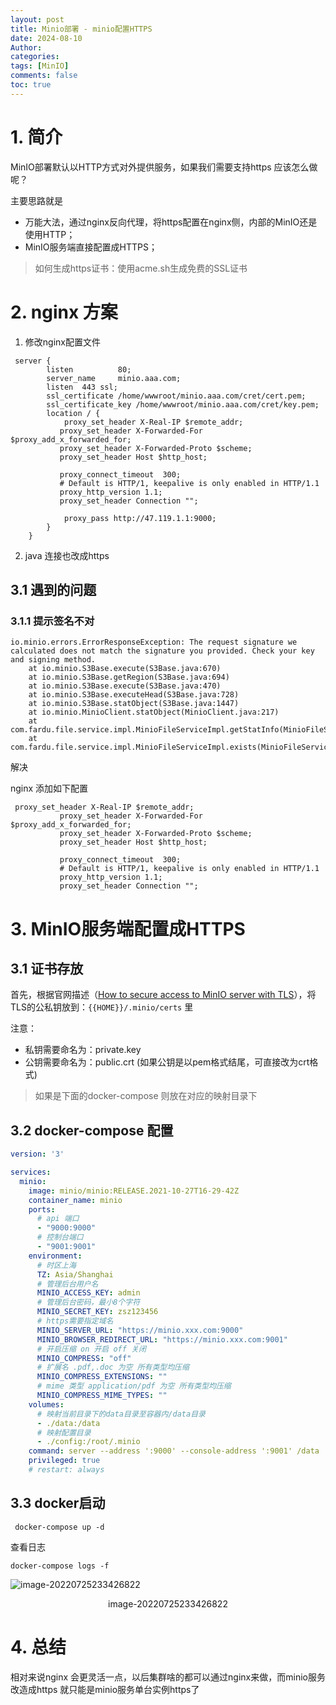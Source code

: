 ```yaml
---
layout: post
title: Minio部署 - minio配置HTTPS
date: 2024-08-10
Author: 
categories: 
tags: [MinIO]
comments: false
toc: true
---
```




# 1. 简介

MinIO部署默认以HTTP方式对外提供服务，如果我们需要支持https 应该怎么做呢？

主要思路就是

- 万能大法，通过nginx反向代理，将https配置在nginx侧，内部的MinIO还是使用HTTP；
- MinIO服务端直接配置成HTTPS；

>如何生成https证书：使用acme.sh生成免费的SSL证书

# 2. nginx 方案

1. 修改nginx配置文件

```nginx
 server {
        listen          80;
        server_name     minio.aaa.com;
        listen  443 ssl;
        ssl_certificate /home/wwwroot/minio.aaa.com/cret/cert.pem;
        ssl_certificate_key /home/wwwroot/minio.aaa.com/cret/key.pem;
        location / {
            proxy_set_header X-Real-IP $remote_addr;
           proxy_set_header X-Forwarded-For $proxy_add_x_forwarded_for;
           proxy_set_header X-Forwarded-Proto $scheme;
           proxy_set_header Host $http_host;

           proxy_connect_timeout  300;
           # Default is HTTP/1, keepalive is only enabled in HTTP/1.1
           proxy_http_version 1.1;
           proxy_set_header Connection "";

            proxy_pass http://47.119.1.1:9000;
        }
    }
```

2. java 连接也改成https

## 3.1 遇到的问题

### 3.1.1 提示签名不对

```shell
io.minio.errors.ErrorResponseException: The request signature we calculated does not match the signature you provided. Check your key and signing method.
    at io.minio.S3Base.execute(S3Base.java:670)
    at io.minio.S3Base.getRegion(S3Base.java:694)
    at io.minio.S3Base.execute(S3Base.java:470)
    at io.minio.S3Base.executeHead(S3Base.java:728)
    at io.minio.S3Base.statObject(S3Base.java:1447)
    at io.minio.MinioClient.statObject(MinioClient.java:217)
    at com.fardu.file.service.impl.MinioFileServiceImpl.getStatInfo(MinioFileServiceImpl.java:283)
    at com.fardu.file.service.impl.MinioFileServiceImpl.exists(MinioFileServiceImpl.java:201)
```

解决

nginx 添加如下配置

```nginx
 proxy_set_header X-Real-IP $remote_addr;
           proxy_set_header X-Forwarded-For $proxy_add_x_forwarded_for;
           proxy_set_header X-Forwarded-Proto $scheme;
           proxy_set_header Host $http_host;

           proxy_connect_timeout  300;
           # Default is HTTP/1, keepalive is only enabled in HTTP/1.1
           proxy_http_version 1.1;
           proxy_set_header Connection "";
```

# 3. MinIO服务端配置成HTTPS

## 3.1 证书存放

首先，根据官网描述（[How to secure access to MinIO server with TLS](https://docs.min.io/docs/how-to-secure-access-to-minio-server-with-tls.html)），将TLS的公私钥放到：`{{HOME}}/.minio/certs` 里

注意：

- 私钥需要命名为：private.key
- 公钥需要命名为：public.crt (如果公钥是以pem格式结尾，可直接改为crt格式)

>如果是下面的docker-compose 则放在对应的映射目录下

## 3.2 docker-compose 配置

```yaml
version: '3'

services:
  minio:
    image: minio/minio:RELEASE.2021-10-27T16-29-42Z
    container_name: minio
    ports:
      # api 端口
      - "9000:9000"
      # 控制台端口
      - "9001:9001"
    environment:
      # 时区上海
      TZ: Asia/Shanghai
      # 管理后台用户名
      MINIO_ACCESS_KEY: admin
      # 管理后台密码，最小8个字符
      MINIO_SECRET_KEY: zsz123456
      # https需要指定域名
      MINIO_SERVER_URL: "https://minio.xxx.com:9000"
      MINIO_BROWSER_REDIRECT_URL: "https://minio.xxx.com:9001"
      # 开启压缩 on 开启 off 关闭
      MINIO_COMPRESS: "off"
      # 扩展名 .pdf,.doc 为空 所有类型均压缩
      MINIO_COMPRESS_EXTENSIONS: ""
      # mime 类型 application/pdf 为空 所有类型均压缩
      MINIO_COMPRESS_MIME_TYPES: ""
    volumes:
      # 映射当前目录下的data目录至容器内/data目录
      - ./data:/data
      # 映射配置目录
      - ./config:/root/.minio
    command: server --address ':9000' --console-address ':9001' /data  # 指定容器中的目录 /data
    privileged: true
    # restart: always
```

## 3.3 docker启动

```shell
 docker-compose up -d
```

查看日志

```shell
docker-compose logs -f
```

![image-20220725233426822](https://pic.altair288.eu.org/file/67edec541ef05f02753fc.png)

<center>image-20220725233426822</center>

# 4. 总结

相对来说nginx 会更灵活一点，以后集群啥的都可以通过nginx来做，而minio服务改造成https 就只能是minio服务单台实例https了

